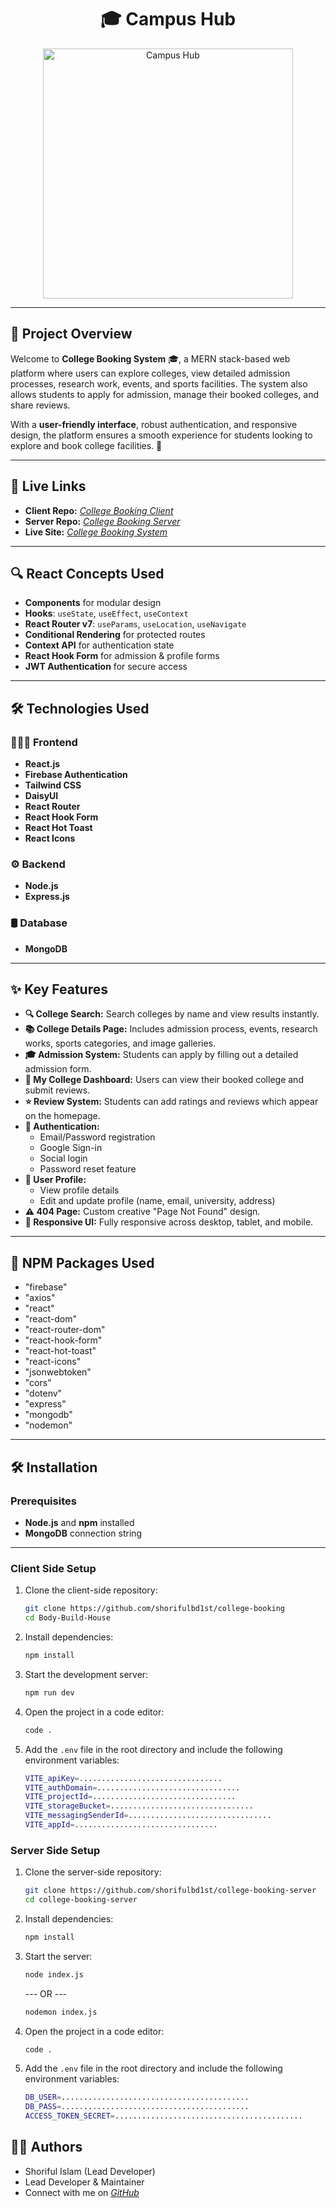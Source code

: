 <div align="center">
 <h1>🎓 Campus Hub</h1>
  <a href="https://college-booking-fafe3.firebaseapp.com" target="_blank">
    <img src="https://i.ibb.co.com/qMBdwJxW/college-booking-fafe3-firebaseapp-com.png" width="400px" alt="Campus Hub"/> 
  </a>
</div>

---

## 📜 Project Overview

Welcome to **College Booking System** 🎓, a MERN stack-based web platform where users can explore colleges, view detailed admission processes, research work, events, and sports facilities. The system also allows students to apply for admission, manage their booked colleges, and share reviews.

With a **user-friendly interface**, robust authentication, and responsive design, the platform ensures a smooth experience for students looking to explore and book college facilities. 🚀

---

## 🚀 Live Links

- **Client Repo:** [_College Booking Client_](https://github.com/shorifulbd1st/college-booking)
- **Server Repo:** [_College Booking Server_](https://github.com/shorifulbd1st/college-booking-server)
- **Live Site:** [_College Booking System_](https://college-booking-fafe3.firebaseapp.com)

---

## 🔍 React Concepts Used

- **Components** for modular design
- **Hooks**: `useState`, `useEffect`, `useContext`
- **React Router v7**: `useParams`, `useLocation`, `useNavigate`
- **Conditional Rendering** for protected routes
- **Context API** for authentication state
- **React Hook Form** for admission & profile forms
- **JWT Authentication** for secure access

---

## 🛠️ Technologies Used

### 👩🏼‍💻 Frontend

- **React.js**
- **Firebase Authentication**
- **Tailwind CSS**
- **DaisyUI**
- **React Router**
- **React Hook Form**
- **React Hot Toast**
- **React Icons**

### ⚙️ Backend

- **Node.js**
- **Express.js**

### 🛢️ Database

- **MongoDB**

---

## ✨ Key Features

- **🔍 College Search:** Search colleges by name and view results instantly.
- **📚 College Details Page:** Includes admission process, events, research works, sports categories, and image galleries.
- **🎓 Admission System:** Students can apply by filling out a detailed admission form.
- **📌 My College Dashboard:** Users can view their booked college and submit reviews.
- **⭐ Review System:** Students can add ratings and reviews which appear on the homepage.
- **🔐 Authentication:**
  - Email/Password registration
  - Google Sign-in
  - Social login
  - Password reset feature
- **👤 User Profile:**
  - View profile details
  - Edit and update profile (name, email, university, address)
- **⚠️ 404 Page:** Custom creative "Page Not Found" design.
- **📱 Responsive UI:** Fully responsive across desktop, tablet, and mobile.

---

## 🧰 NPM Packages Used

- "firebase"
- "axios"
- "react"
- "react-dom"
- "react-router-dom"
- "react-hook-form"
- "react-hot-toast"
- "react-icons"
- "jsonwebtoken"
- "cors"
- "dotenv"
- "express"
- "mongodb"
- "nodemon"

---

## 🛠 Installation

### Prerequisites

- **Node.js** and **npm** installed
- **MongoDB** connection string

---

### Client Side Setup

1. Clone the client-side repository:

   ```bash
   git clone https://github.com/shorifulbd1st/college-booking
   cd Body-Build-House
   ```

2. Install dependencies:

   ```bash
   npm install
   ```

3. Start the development server:
   ```bash
   npm run dev
   ```
4. Open the project in a code editor:
   ```bash
   code .
   ```
5. Add the `.env` file in the root directory and include the following environment variables:

   ```bash
   VITE_apiKey=................................
   VITE_authDomain=................................
   VITE_projectId=................................
   VITE_storageBucket=................................
   VITE_messagingSenderId=................................
   VITE_appId=................................

   ```

### Server Side Setup

1. Clone the server-side repository:

   ```bash
   git clone https://github.com/shorifulbd1st/college-booking-server
   cd college-booking-server
   ```

2. Install dependencies:

   ```bash
   npm install
   ```

3. Start the server:

   ```bash
   node index.js
   ```

   --- OR ---

   ```bash
   nodemon index.js
   ```

4. Open the project in a code editor:
   ```bash
   code .
   ```
5. Add the `.env` file in the root directory and include the following environment variables:
   ```bash
   DB_USER=..........................................
   DB_PASS=..........................................
   ACCESS_TOKEN_SECRET=..........................................
   ```

## 🧑‍💻 Authors

- Shoriful Islam (Lead Developer)
- Lead Developer & Maintainer
- Connect with me on [_GitHub_](https://github.com/shorifulbd1st)

